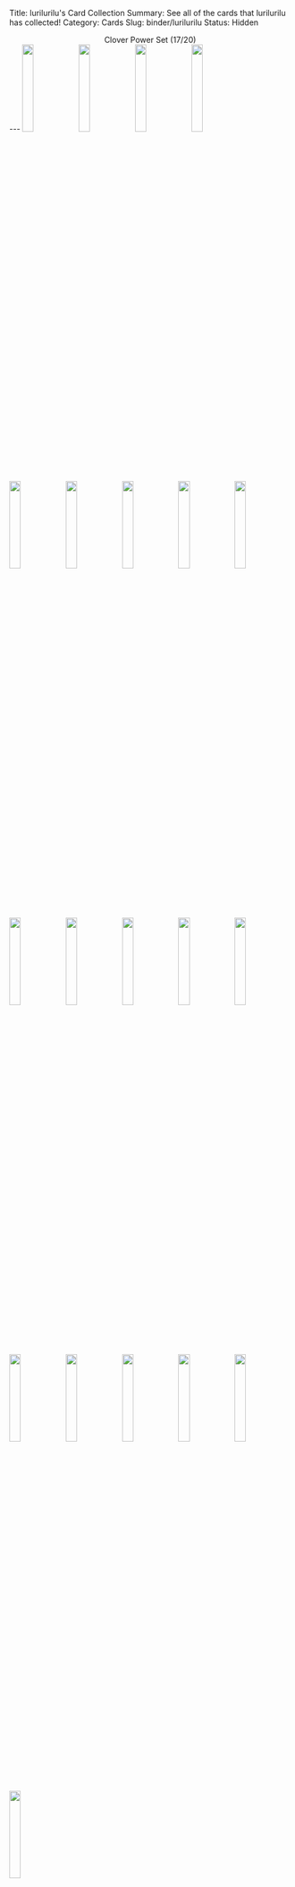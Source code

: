 Title: lurilurilu's Card Collection
Summary: See all of the cards that lurilurilu has collected!
Category: Cards
Slug: binder/lurilurilu
Status: Hidden

<center>Clover Power Set (17/20)</center>
---
<span title='1 Card'><a href='/card/21237ee9b3ca1/'><img src='/images/cards/21237ee9b3ca1-small.png' width='20%'></a></span><span title='2 Cards'><a href='/card/7cc1d724b2621/'><img src='/images/cards/7cc1d724b2621-small.png' width='20%'></a></span><span title='3 Cards'><a href='/card/547c93afbd692/'><img src='/images/cards/547c93afbd692-small.png' width='20%'></a></span><span title='1 Card'><a href='/card/fc19809dc9183/'><img src='/images/cards/fc19809dc9183-small.png' width='20%'></a></span><span title='1 Card'><a href='/card/5728258ed23d4/'><img src='/images/cards/5728258ed23d4-small.png' width='20%'></a></span><span title='1 Card'><a href='/card/282f0b71360a5/'><img src='/images/cards/282f0b71360a5-small.png' width='20%'></a></span><span title='3 Cards'><a href='/card/c4ce84b15fed7/'><img src='/images/cards/c4ce84b15fed7-small.png' width='20%'></a></span><span title='5 Cards'><a href='/card/b92b48f7f5e28/'><img src='/images/cards/b92b48f7f5e28-small.png' width='20%'></a></span><span title='1 Card'><a href='/card/96487ec96fb09/'><img src='/images/cards/96487ec96fb09-small.png' width='20%'></a></span><span title='4 Cards'><a href='/card/9489c9ff45ad10/'><img src='/images/cards/9489c9ff45ad10-small.png' width='20%'></a></span><span title='1 Card'><a href='/card/7698bc91a42511/'><img src='/images/cards/7698bc91a42511-small.png' width='20%'></a></span><span title='1 Card'><a href='/card/d7064d6712ea12/'><img src='/images/cards/d7064d6712ea12-small.png' width='20%'></a></span><span title='4 Cards'><a href='/card/d72e35b107d113/'><img src='/images/cards/d72e35b107d113-small.png' width='20%'></a></span><span title='2 Cards'><a href='/card/e5208a7c3e7e14/'><img src='/images/cards/e5208a7c3e7e14-small.png' width='20%'></a></span><img src='/images/cards/back-small.png' width='20%'><span title='2 Cards'><a href='/card/47e418648ab716/'><img src='/images/cards/47e418648ab716-small.png' width='20%'></a></span><span title='3 Cards'><a href='/card/6bbd232a253317/'><img src='/images/cards/6bbd232a253317-small.png' width='20%'></a></span><span title='1 Card'><a href='/card/19d6ffca4e1818/'><img src='/images/cards/19d6ffca4e1818-small.png' width='20%'></a></span><img src='/images/cards/back-small.png' width='20%'><img src='/images/cards/back-small.png' width='20%'><center>Radish Riot Set (18/20)</center>
---
<span title='3 Cards'><a href='/card/83c4720aa822/'><img src='/images/cards/83c4720aa822-small.png' width='20%'></a></span><span title='3 Cards'><a href='/card/ebac18703723/'><img src='/images/cards/ebac18703723-small.png' width='20%'></a></span><span title='4 Cards'><a href='/card/0b8f34452424/'><img src='/images/cards/0b8f34452424-small.png' width='20%'></a></span><span title='4 Cards'><a href='/card/d05b9c77a425/'><img src='/images/cards/d05b9c77a425-small.png' width='20%'></a></span><span title='3 Cards'><a href='/card/3f2139cc3926/'><img src='/images/cards/3f2139cc3926-small.png' width='20%'></a></span><span title='2 Cards'><a href='/card/ffb1eeb66327/'><img src='/images/cards/ffb1eeb66327-small.png' width='20%'></a></span><img src='/images/cards/back-small.png' width='20%'><span title='1 Card'><a href='/card/5f989bebb229/'><img src='/images/cards/5f989bebb229-small.png' width='20%'></a></span><span title='2 Cards'><a href='/card/86ef1d0db530/'><img src='/images/cards/86ef1d0db530-small.png' width='20%'></a></span><img src='/images/cards/back-small.png' width='20%'><span title='1 Card'><a href='/card/26a11faa1f32/'><img src='/images/cards/26a11faa1f32-small.png' width='20%'></a></span><span title='1 Card'><a href='/card/bb2681c93233/'><img src='/images/cards/bb2681c93233-small.png' width='20%'></a></span><span title='2 Cards'><a href='/card/05eef9689034/'><img src='/images/cards/05eef9689034-small.png' width='20%'></a></span><span title='4 Cards'><a href='/card/d6550f9acc35/'><img src='/images/cards/d6550f9acc35-small.png' width='20%'></a></span><span title='1 Card'><a href='/card/8768b8000536/'><img src='/images/cards/8768b8000536-small.png' width='20%'></a></span><span title='3 Cards'><a href='/card/6cfc679a9237/'><img src='/images/cards/6cfc679a9237-small.png' width='20%'></a></span><span title='1 Card'><a href='/card/67d3c2503338/'><img src='/images/cards/67d3c2503338-small.png' width='20%'></a></span><span title='4 Cards'><a href='/card/0d4276ecfb39/'><img src='/images/cards/0d4276ecfb39-small.png' width='20%'></a></span><span title='1 Card'><a href='/card/be0ee33cf240/'><img src='/images/cards/be0ee33cf240-small.png' width='20%'></a></span><span title='1 Card'><a href='/card/b92b7a1bac41/'><img src='/images/cards/b92b7a1bac41-small.png' width='20%'></a></span><center>Solar Song Set (8/20)</center>
---
<img src='/images/cards/back-small.png' width='20%'><span title='1 Card'><a href='/card/7f1e79265836/'><img src='/images/cards/7f1e79265836-small.png' width='20%'></a></span><img src='/images/cards/back-small.png' width='20%'><span title='1 Card'><a href='/card/574baa8ef5d4/'><img src='/images/cards/574baa8ef5d4-small.png' width='20%'></a></span><img src='/images/cards/back-small.png' width='20%'><img src='/images/cards/back-small.png' width='20%'><span title='1 Card'><a href='/card/25204c6a059e/'><img src='/images/cards/25204c6a059e-small.png' width='20%'></a></span><span title='1 Card'><a href='/card/28c5ba254e54/'><img src='/images/cards/28c5ba254e54-small.png' width='20%'></a></span><img src='/images/cards/back-small.png' width='20%'><img src='/images/cards/back-small.png' width='20%'><span title='3 Cards'><a href='/card/534c4c920c48/'><img src='/images/cards/534c4c920c48-small.png' width='20%'></a></span><img src='/images/cards/back-small.png' width='20%'><span title='2 Cards'><a href='/card/38ed77372281/'><img src='/images/cards/38ed77372281-small.png' width='20%'></a></span><span title='2 Cards'><a href='/card/0e67478fb9e5/'><img src='/images/cards/0e67478fb9e5-small.png' width='20%'></a></span><img src='/images/cards/back-small.png' width='20%'><img src='/images/cards/back-small.png' width='20%'><img src='/images/cards/back-small.png' width='20%'><img src='/images/cards/back-small.png' width='20%'><img src='/images/cards/back-small.png' width='20%'><img src='/images/cards/back-small.png' width='20%'><span title='1 Card'><a href='/card/165499308025/'><img src='/images/cards/165499308025-small.png' width='20%'></a></span>
---
<center><h2>Event Cards (2)</h2></center>
---
<center><a href='/card/364608a3e2f1/'><img src='/images/cards/364608a3e2f1-small.png' width='20%'></a><a href='/card/11ed4acddac8/'><img src='/images/cards/11ed4acddac8-small.png' width='20%'></a></center>